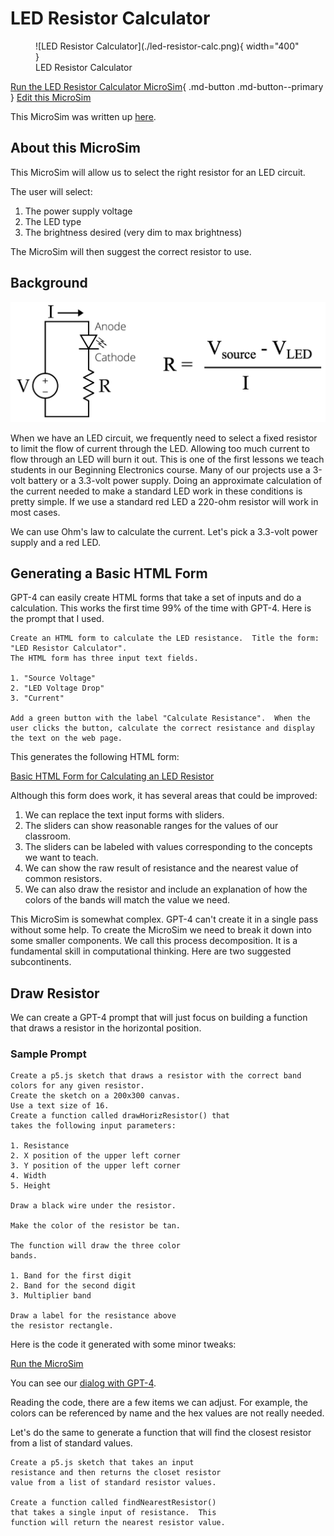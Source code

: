 # LED Resistor Calculator

<figure markdown>
![LED Resistor Calculator](./led-resistor-calc.png){ width="400" }
   <figcaption>LED Resistor Calculator</figcaption>
</figure>

[Run the LED Resistor Calculator MicroSim](./led-resistor-calc.html){ .md-button .md-button--primary }
[Edit this MicroSim](https://editor.p5js.org/dmccreary/sketches/IoMwFBIi2)

This MicroSim was written up [here](https://dmccreary.medium.com/building-better-ai-assistants-9fcfe6c6f769).

## About this MicroSim

This MicroSim will allow us to select the right resistor for an LED circuit.

The user will select:

1. The power supply voltage
2. The LED type
3. The brightness desired (very dim to max brightness)

The MicroSim will then suggest the correct resistor to use.

## Background

![](./led-circuit-and-equation.png)

When we have an LED circuit, we frequently need to select a fixed resistor to
limit the flow of current through the LED.  Allowing too much current to flow through an LED will burn it out.  This is one of the first lessons we teach students in our Beginning Electronics course. Many of our projects use
a 3-volt battery or a 3.3-volt power supply.  Doing an approximate calculation
of the current needed to make a standard LED work in these conditions is pretty
simple.  If we use a standard red LED a 220-ohm resistor will work in most cases.

We can use Ohm's law to calculate the current.  Let's pick a 3.3-volt power supply and
a red LED.

## Generating a Basic HTML Form

GPT-4 can easily create HTML forms that take a set of inputs
and do a calculation.  This works the first time 99% of the time
with GPT-4.  Here is the prompt that I used.

```linenums="0"
Create an HTML form to calculate the LED resistance.  Title the form: "LED Resistor Calculator".
The HTML form has three input text fields.

1. "Source Voltage"
2. "LED Voltage Drop"
3. "Current"

Add a green button with the label "Calculate Resistance".  When the user clicks the button, calculate the correct resistance and display
the text on the web page.
```

This generates the following HTML form:

[Basic HTML Form for Calculating an LED Resistor](./basic-form-2.html)

Although this form does work, it has several areas
that could be improved:

1. We can replace the text input forms with sliders.
2. The sliders can show reasonable ranges for the values of our classroom.
3. The sliders can be labeled with values corresponding to the concepts we want to teach.
4. We can show the raw result of resistance and the nearest value of common resistors.
5. We can also draw the resistor and include an explanation of how the colors of the bands will match the value we need.

This MicroSim is somewhat complex.  GPT-4
can't create it in a single pass without some
help.  To create the MicroSim we need to break
it down into some smaller components.  We
call this process decomposition.  It is a
fundamental skill in computational thinking. Here
are two suggested subcontinents.

## Draw Resistor

We can create a GPT-4 prompt that will just focus
on building a function that draws a resistor
in the horizontal position.

### Sample Prompt

```linenums="0"
Create a p5.js sketch that draws a resistor with the correct band colors for any given resistor.
Create the sketch on a 200x300 canvas.
Use a text size of 16.
Create a function called drawHorizResistor() that
takes the following input parameters:

1. Resistance
2. X position of the upper left corner
3. Y position of the upper left corner
4. Width
5. Height

Draw a black wire under the resistor.

Make the color of the resistor be tan.

The function will draw the three color
bands.

1. Band for the first digit
2. Band for the second digit
3. Multiplier band

Draw a label for the resistance above
the resistor rectangle.
```

Here is the code it generated with some
minor tweaks:

[Run the MicroSim](https://editor.p5js.org/dmccreary/sketches/MyIycMQJe)

You can see our [dialog with GPT-4](https://chat.openai.com/share/00dec04f-f3d8-4149-9ebe-63fe12eb8856).

Reading the code, there are a few items we can adjust.
For example, the colors can be referenced by name
and the hex values are not really needed.

Let's do the same to generate a function
that will find the closest resistor from
a list of standard values.

```linenums="0"
Create a p5.js sketch that takes an input
resistance and then returns the closet resistor
value from a list of standard resistor values.

Create a function called findNearestResistor()
that takes a single input of resistance.  This
function will return the nearest resistor value.
```


